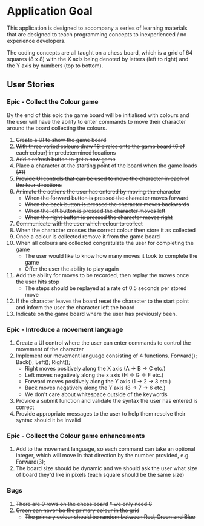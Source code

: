 # Application Goal

This application is designed to accompany a series of learning materials that are designed to teach programming concepts to inexperienced / no experience developers.

The coding concepts are all taught on a chess board, which is a grid of 64 squares (8 x 8) with the X axis being denoted by letters (left to right) and the Y axis by numbers (top to bottom).

## User Stories

### Epic - Collect the Colour game

By the end of this epic the game board will be initialised with colours and the user will have the ability to enter commands to move their character around the board collecting the colours.

1. ~~Create a UI to show the game board~~
2. ~~With three varied colours draw 18 circles onto the game board (6 of each colour) in predetermined locations~~
3. ~~Add a refresh button to get a new game~~
4. ~~Place a character at the starting point of the board when the game loads (A1)~~
5. ~~Provide UI controls that can be used to move the character in each of the four directions~~
6. ~~Animate the actions the user has entered by moving the character~~
    * ~~When the forward button is pressed the character moves forward~~
    * ~~When the back button is pressed the character moves backwards~~
    * ~~When the left button is pressed the character moves left~~
    * ~~When the right button is pressed the character moves right~~
7. ~~Communicate with the user which colour to collect~~
8. When the character crosses the correct colour then store it as collected
9. Once a colour is collected remove it from the game board
10. When all colours are collected congratulate the user for completing the game
    * The user would like to know how many moves it took to complete the game
    * Offer the user the ability to play again
11. Add the ability for moves to be recorded, then replay the moves once the user hits stop
    * The steps should be replayed at a rate of 0.5 seconds per stored move
12. If the character leaves the board reset the character to the start point and inform the user the character left the board
13. Indicate on the game board where the user has previously been.

### Epic - Introduce a movement language

1. Create a UI control where the user can enter commands to control the movement of the character
2. Implement our movement language consisting of 4 functions. Forward(); Back(); Left(); Right();
    * Right moves positively along the X axis (A -> B -> C etc.)
    * Left moves negatively along the x axis (H -> G -> F etc.)
    * Forward moves positively along the Y axis (1 -> 2 -> 3 etc.)
    * Back moves negatively along the Y axis (8 -> 7 -> 6 etc.)
    * We don't care about whitespace outside of the keywords
3. Provide a submit function and validate the syntax the user has entered is correct
4. Provide appropriate messages to the user to help them resolve their syntax should it be invalid

### Epic - Collect the Colour game enhancements

1. Add to the movement language, so each command can take an optional integer, which will move in that direction by the number provided, e.g. Forward(3);
2. The board size should be dynamic and we should ask the user what size of board they'd like in pixels (each square should be the same size)

### Bugs
1. ~~There are 9 rows on the chess board~~
    ~~* we only need 8~~
2. ~~Green can never be the primary colour in the grid~~
    * ~~The primary colour should be random between Red, Green and Blue~~

